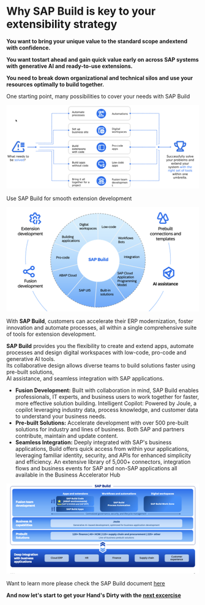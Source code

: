 # Why SAP Build is key to your extensibility strategy

**You want to bring your unique value to the standard scope andextend with confidence.**

**You want tostart ahead and gain quick value early on across SAP systems with generative AI and ready-to-use extensions.**

**You need to break down organizational and technical silos and use your resources optimally to build together.**

One starting point, many possibilities to cover your needs with SAP Build

![SAP Build](./pics/build01.png)

Use SAP Build for smooth extension development

![SAP Build](./pics/build02.png)

With **SAP Build**, customers can accelerate their ERP modernization, foster innovation and automate processes, all within a single comprehensive suite of tools for extension development.

**SAP Build** provides you the flexibility to create and extend apps, automate processes and design digital workspaces with low-code, pro-code and generative AI tools. Its collaborative design allows diverse teams to build solutions faster using pre-built solutions, AI assistance, and seamless integration with SAP applications.

- **Fusion Development:** Built with collaboration in mind, SAP Build enables professionals, IT experts, and business users to work together for faster, more effective solution building.
Intelligent Copilot: Powered by Joule, a copilot leveraging industry data, process knowledge, and customer data to understand your business needs.
- **Pre-built Solutions:** Accelerate development with over 500 pre-built solutions for industry and lines of business. Both SAP and partners contribute, maintain and update content.
- **Seamless Integration:** Deeply integrated with SAP's business applications, Build offers quick access from within your applications, leveraging familiar identity, security, and APIs for enhanced simplicity and efficiency. An extensive library of 5,000+ connectors, integration flows and business events for SAP and non-SAP applications all available in the Business Accelerator Hub

![SAP Build](./pics/build03.png)

Want to learn more please check the SAP Build document [here](https://dam.sap.com/mac/u/a/jcKmFzo?rc=10&doi=SAP961432)

**And now let's start to get your Hand's Dirty with the [next excercise ](/Excercises/ex3/README.md)**
